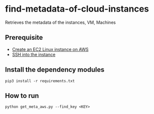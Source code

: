 # find-metadata-of-cloud-instances
Retrieves the metadata of the instances, VM, Machines

## Prerequisite
- [Create an EC2 Linux instance on AWS](https://docs.aws.amazon.com/AWSEC2/latest/UserGuide/EC2_GetStarted.html)
- [SSH into the instance](https://docs.aws.amazon.com/AWSEC2/latest/UserGuide/AccessingInstancesLinux.html)

## Install the dependency modules
    
    pip3 install -r requirements.txt
    
## How to run
```
python get_meta_aws.py --find_key <KEY>
```

